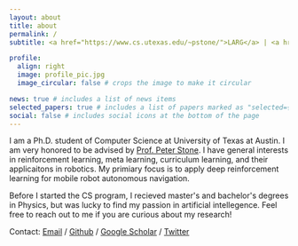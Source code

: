 ```yaml
---
layout: about
title: about
permalink: /
subtitle: <a href="https://www.cs.utexas.edu/~pstone/">LARG</a> | <a href="https://www.cs.utexas.edu/">UTCS</a> | <a href="https://robotics.utexas.edu/">Texas Robotic</a> | zfxu [at] utexas.edu

profile:
  align: right
  image: profile_pic.jpg
  image_circular: false # crops the image to make it circular

news: true # includes a list of news items
selected_papers: true # includes a list of papers marked as "selected={true}"
social: false # includes social icons at the bottom of the page
---
```


I am a Ph.D. student of Computer Science at University of Texas at Austin. I am very honored to be advised by <a href="https://www.cs.utexas.edu/~pstone/">Prof. Peter Stone</a>. I have general interests in reinforcement learning, meta learning, curriculum learning, and their applicaitons in robotics. My primiary focus is to apply deep reinforcement learning for mobile robot autonomous navigation.

Before I started the CS program, I recieved master's and bachelor's degrees in Physics, but was lucky to find my passion in artificial intellegence. Feel free to reach out to me if you are curious about my research! 

Contact: <a href="mailto:zfxu@utexas.edu">Email</a> / <a href="https://github.com/Daffan">Github</a> / <a href="https://scholar.google.com/citations?user=d6Hj8JQAAAAJ&hl=en">Google Scholar</a> / <a href="https://twitter.com/JefferyXu4">Twitter</a>